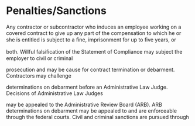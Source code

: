 # Penalties/Sanctions

Any contractor or subcontractor who induces an employee working on a covered contract to give up any part of the compensation to which he or she is entitled is subject to a ﬁne, imprisonment for up to ﬁve years, or

both. Willful falsiﬁcation of the Statement of Compliance may subject the employer to civil or criminal

prosecution and may be cause for contract termination or debarment. Contractors may challenge

determinations on debarment before an Administrative Law Judge. Decisions of Administrative Law Judges

may be appealed to the Administrative Review Board (ARB). ARB determinations on debarment may be appealed to and are enforceable through the federal courts. Civil and criminal sanctions are pursued through